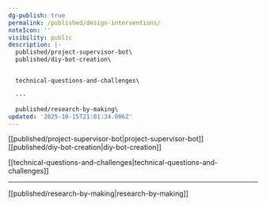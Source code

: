 ```yaml
---
dg-publish: true
permalink: /published/design-interventions/
noteIcon: ''
visibility: public
description: |-
  published/project-supervisor-bot\
  published/diy-bot-creation\ 


  technical-questions-and-challenges\

  ---

  published/research-by-making\
updated: '2025-10-15T21:01:34.006Z'
---
```


[[published/project-supervisor-bot\|project-supervisor-bot]]
[[published/diy-bot-creation\|diy-bot-creation]] 


[[technical-questions-and-challenges\|technical-questions-and-challenges]]

---

[[published/research-by-making\|research-by-making]]
